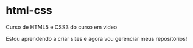 # html-css
 Curso de HTML5 e CSS3 do curso em video

 Estou aprendendo a criar sites e agora vou gerenciar meus repositórios!
